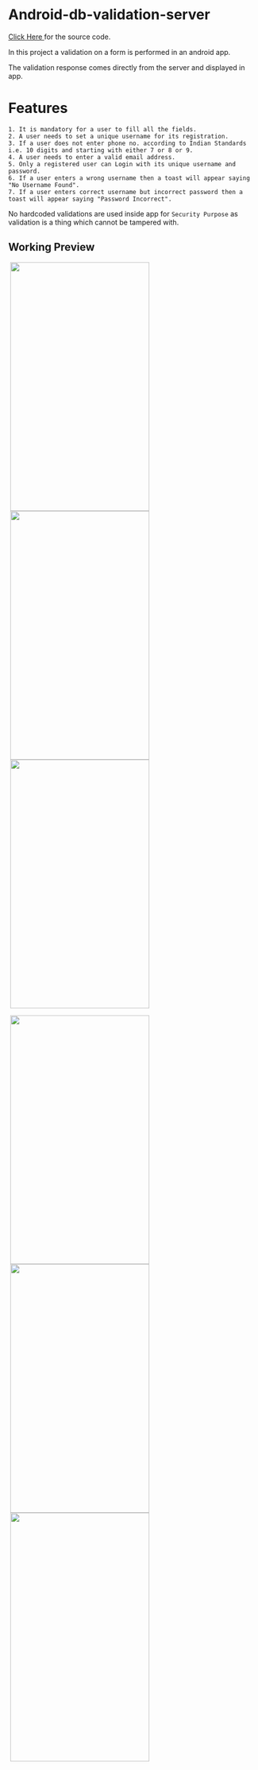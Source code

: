 # Android-db-validation-server

<a href="https://github.com/mittalHimanshu/Android-db-validation-server/blob/master/index.jsp"> Click Here </a> for the source code.

In this project a validation on a form is performed in an android app.

The validation response comes directly from the server and displayed in app.

# Features

```
1. It is mandatory for a user to fill all the fields.
2. A user needs to set a unique username for its registration.
3. If a user does not enter phone no. according to Indian Standards i.e. 10 digits and starting with either 7 or 8 or 9.
4. A user needs to enter a valid email address.
5. Only a registered user can Login with its unique username and password.
6. If a user enters a wrong username then a toast will appear saying "No Username Found".
7. If a user enters correct username but incorrect password then a toast will appear saying "Password Incorrect". 
```
No hardcoded validations are used inside app for `Security Purpose` as validation is a thing which cannot be tampered with.

## Working Preview

<p float="left">
<img src="https://mittalhimanshu151.000webhostapp.com/Images/1.jpeg" width="280" height="500" hspace="4"/>
<img src="https://mittalhimanshu151.000webhostapp.com/Images/2.jpeg" width="280" height="500" hspace="4"/>
<img src="https://mittalhimanshu151.000webhostapp.com/Images/3.jpeg" width="280" height="500" hspace="4"/>
</p>
<p float="left">
<img src="https://mittalhimanshu151.000webhostapp.com/Images/4.jpeg" width="280" height="500" hspace="4"/>
<img src="https://mittalhimanshu151.000webhostapp.com/Images/5.jpeg" width="280" height="500" hspace="4"/>
<img src="https://mittalhimanshu151.000webhostapp.com/Images/6.jpeg" width="280" height="500" hspace="4"/>
</p>
